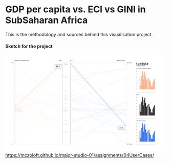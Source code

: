 # GDP per capita vs. ECI vs GINI in SubSaharan Africa 

This is the methodology and sources behind this visualisation project.

#### Sketch for the project
![alt text](sketch.jpg 'Sketch 2')
https://mczoloft.github.io/major-studio-01/assignments/04UserCases/
